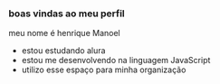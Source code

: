 ### boas vindas ao meu perfil

meu nome é henrique Manoel

- estou estudando alura
- estou me desenvolvendo na linguagem JavaScript
- utilizo esse espaço para minha organização
